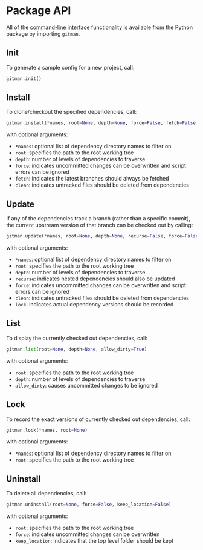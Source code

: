 # Package API

All of the [command-line interface](cli.md) functionality is available from the Python package by importing `gitman`.

## Init

To generate a sample config for a new project, call:

```python
gitman.init()
```

## Install

To clone/checkout the specified dependencies, call:

```python
gitman.install(*names, root=None, depth=None, force=False, fetch=False, clean=True)
```

with optional arguments:

- `*names`: optional list of dependency directory names to filter on
- `root`: specifies the path to the root working tree
- `depth`: number of levels of dependencies to traverse
- `force`: indicates uncommitted changes can be overwritten and
           script errors can be ignored
- `fetch`: indicates the latest branches should always be fetched
- `clean`: indicates untracked files should be deleted from dependencies

## Update

If any of the dependencies track a branch (rather than a specific commit), the current upstream version of that branch can be checked out by calling:

```python
gitman.update(*names, root=None, depth=None, recurse=False, force=False, clean=True, lock=None)
```

with optional arguments:

- `*names`: optional list of dependency directory names to filter on
- `root`: specifies the path to the root working tree
- `depth`: number of levels of dependencies to traverse
- `recurse`: indicates nested dependencies should also be updated
- `force`: indicates uncommitted changes can be overwritten and
           script errors can be ignored
- `clean`: indicates untracked files should be deleted from dependencies
- `lock`: indicates actual dependency versions should be recorded

## List

To display the currently checked out dependencies, call:

```python
gitman.list(root=None, depth=None, allow_dirty=True)
```

with optional arguments:

- `root`: specifies the path to the root working tree
- `depth`: number of levels of dependencies to traverse
- `allow_dirty`: causes uncommitted changes to be ignored

## Lock

To record the exact versions of currently checked out dependencies, call:

```python
gitman.lock(*names, root=None)
```

with optional arguments:

- `*names`: optional list of dependency directory names to filter on
- `root`: specifies the path to the root working tree

## Uninstall

To delete all dependencies, call:

```python
gitman.uninstall(root=None, force=False, keep_location=False)
```

with optional arguments:

- `root`: specifies the path to the root working tree
- `force`: indicates uncommitted changes can be overwritten
- `keep_location`: indicates that the top level folder should be kept
